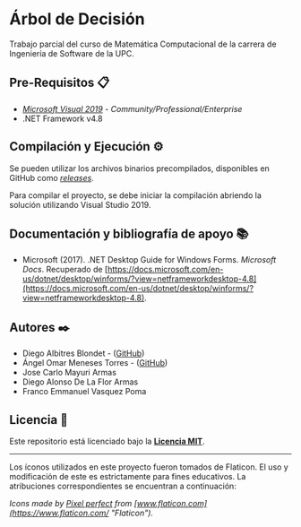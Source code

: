 # Árbol de Decisión

Trabajo parcial del curso de Matemática Computacional de la carrera de Ingeniería de Software de la UPC.

## Pre-Requisitos 📋

- [_Microsoft Visual 2019_](https://visualstudio.microsoft.com/) - _Community/Professional/Enterprise_
- .NET Framework v4.8

## Compilación y Ejecución ⚙️

Se pueden utilizar los archivos binarios precompilados, disponibles en GitHub como [_releases_](https://github.com/dalbitresb12/decision-tree-cs/releases).

Para compilar el proyecto, se debe iniciar la compilación abriendo la solución utilizando Visual Studio 2019.

## Documentación y bibliografía de apoyo 📚

- Microsoft (2017). .NET Desktop Guide for Windows Forms. _Microsoft Docs_. Recuperado de [https://docs.microsoft.com/en-us/dotnet/desktop/winforms/?view=netframeworkdesktop-4.8](https://docs.microsoft.com/en-us/dotnet/desktop/winforms/?view=netframeworkdesktop-4.8).

## Autores ✒️

- Diego Albitres Blondet - ([GitHub](https://github.com/dalbitresb12))
- Ángel Omar Meneses Torres - ([GitHub](https://github.com/amenes12))
- Jose Carlo Mayuri Armas
- Diego Alonso De La Flor Armas
- Franco Emmanuel Vasquez Poma

## Licencia 📄

Este repositorio está licenciado bajo la [**Licencia MIT**](LICENSE).

---

Los íconos utilizados en este proyecto fueron tomados de Flaticon. El uso y modificación de este es estrictamente para fines educativos. La atribuciones correspondientes se encuentran a continuación:

_Icons made by [Pixel perfect](https://www.flaticon.com/authors/pixel-perfect "Pixel perfect") from [www.flaticon.com](https://www.flaticon.com/ "Flaticon")._
